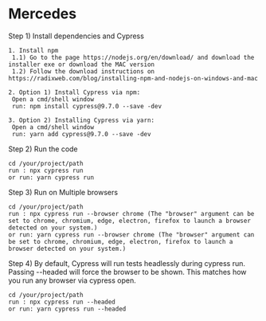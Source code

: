 # Mercedes

Step 1) Install dependencies and Cypress
	
	1. Install npm 
	 1.1) Go to the page https://nodejs.org/en/download/ and download the installer exe or download the MAC version
	 1.2) Follow the download instructions on https://radixweb.com/blog/installing-npm-and-nodejs-on-windows-and-mac
	
	2. Option 1) Install Cypress via npm:
     Open a cmd/shell window 
     run: npm install cypress@9.7.0 --save -dev
	
	3. Option 2) Installing Cypress via yarn:
     Open a cmd/shell window
     run: yarn add cypress@9.7.0 --save -dev
     
Step 2) Run the code
    
    cd /your/project/path
    run : npx cypress run
    or run: yarn cypress run
    
Step 3) Run on Multiple browsers
    
    cd /your/project/path
    run : npx cypress run --browser chrome (The "browser" argument can be set to chrome, chromium, edge, electron, firefox to launch a browser detected on your system.)
    or run: yarn cypress run --browser chrome (The "browser" argument can be set to chrome, chromium, edge, electron, firefox to launch a browser detected on your system.)
    
Step 4) By default, Cypress will run tests headlessly during cypress run.
        Passing --headed will force the browser to be shown. This matches how you run any browser via cypress open. 
        
    cd /your/project/path
    run : npx cypress run --headed
    or run: yarn cypress run --headed

